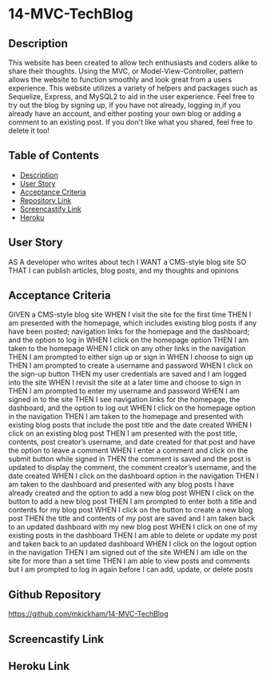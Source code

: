 # 14-MVC-TechBlog

## Description 

This website has been created to allow tech enthusiasts and coders alike to share their thoughts. Using the MVC, or Model-View-Controller, pattern allows the website to function smoothly and look great from a users experience. This website utilizes a variety of helpers and packages such as Sequelize, Express, and MySQL2 to aid in the user experience. Feel free to try out the blog by signing up, if you have not already, logging in,if you already have an account, and either posting your own blog or adding a comment to an existing post. If you don't like what you shared, feel free to delete it too!

## Table of Contents
- [Description](#description)
- [User Story](#user-story)
- [Acceptance Criteria](#acceptance-criteria)
- [Repository Link](#github-repository)
- [Screencastify Link](#screencastify-link)
- [Heroku](#heroku-link)

## User Story

AS A developer who writes about tech
I WANT a CMS-style blog site
SO THAT I can publish articles, blog posts, and my thoughts and opinions

## Acceptance Criteria

GIVEN a CMS-style blog site
WHEN I visit the site for the first time
THEN I am presented with the homepage, which includes existing blog posts if any have been posted; navigation links for the homepage and the dashboard; and the option to log in
WHEN I click on the homepage option
THEN I am taken to the homepage
WHEN I click on any other links in the navigation
THEN I am prompted to either sign up or sign in
WHEN I choose to sign up
THEN I am prompted to create a username and password
WHEN I click on the sign-up button
THEN my user credentials are saved and I am logged into the site
WHEN I revisit the site at a later time and choose to sign in
THEN I am prompted to enter my username and password
WHEN I am signed in to the site
THEN I see navigation links for the homepage, the dashboard, and the option to log out
WHEN I click on the homepage option in the navigation
THEN I am taken to the homepage and presented with existing blog posts that include the post title and the date created
WHEN I click on an existing blog post
THEN I am presented with the post title, contents, post creator’s username, and date created for that post and have the option to leave a comment
WHEN I enter a comment and click on the submit button while signed in
THEN the comment is saved and the post is updated to display the comment, the comment creator’s username, and the date created
WHEN I click on the dashboard option in the navigation
THEN I am taken to the dashboard and presented with any blog posts I have already created and the option to add a new blog post
WHEN I click on the button to add a new blog post
THEN I am prompted to enter both a title and contents for my blog post
WHEN I click on the button to create a new blog post
THEN the title and contents of my post are saved and I am taken back to an updated dashboard with my new blog post
WHEN I click on one of my existing posts in the dashboard
THEN I am able to delete or update my post and taken back to an updated dashboard
WHEN I click on the logout option in the navigation
THEN I am signed out of the site
WHEN I am idle on the site for more than a set time
THEN I am able to view posts and comments but I am prompted to log in again before I can add, update, or delete posts

## Github Repository

https://github.com/mkickham/14-MVC-TechBlog

## Screencastify Link

## Heroku Link